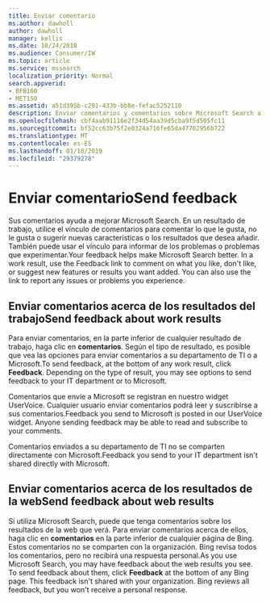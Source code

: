 ```yaml
---
title: Enviar comentario
ms.author: dawholl
author: dawholl
manager: kellis
ms.date: 10/24/2018
ms.audience: Consumer/IW
ms.topic: article
ms.service: mssearch
localization_priority: Normal
search.appverid:
- BFB160
- MET150
ms.assetid: a51d395b-c281-433b-bb8e-fefac5252110
description: Enviar comentarios y comentarios sobre Microsoft Search a su departamento de TI o Microsoft
ms.openlocfilehash: cbf4aab91116e2f34d54aa39d5cba9f5d505fc11
ms.sourcegitcommit: bf52cc63b75f2e0324a716fe65da47702956b722
ms.translationtype: MT
ms.contentlocale: es-ES
ms.lasthandoff: 01/18/2019
ms.locfileid: "29379278"
---
```

# <a name="send-feedback"></a><span data-ttu-id="c05a1-103">Enviar comentario</span><span class="sxs-lookup"><span data-stu-id="c05a1-103">Send feedback</span></span>

<span data-ttu-id="c05a1-p101">Sus comentarios ayuda a mejorar Microsoft Search. En un resultado de trabajo, utilice el vínculo de comentarios para comentar lo que le gusta, no le gusta o sugerir nuevas características o los resultados que desea añadir. También puede usar el vínculo para informar de los problemas o problemas que experimentar.</span><span class="sxs-lookup"><span data-stu-id="c05a1-p101">Your feedback helps make Microsoft Search better. In a work result, use the Feedback link to comment on what you like, don't like, or suggest new features or results you want added. You can also use the link to report any issues or problems you experience.</span></span>
  
## <a name="send-feedback-about-work-results"></a><span data-ttu-id="c05a1-107">Enviar comentarios acerca de los resultados del trabajo</span><span class="sxs-lookup"><span data-stu-id="c05a1-107">Send feedback about work results</span></span>

<span data-ttu-id="c05a1-p102">Para enviar comentarios, en la parte inferior de cualquier resultado de trabajo, haga clic en **comentarios**. Según el tipo de resultado, es posible que vea las opciones para enviar comentarios a su departamento de TI o a Microsoft.</span><span class="sxs-lookup"><span data-stu-id="c05a1-p102">To send feedback, at the bottom of any work result, click **Feedback**. Depending on the type of result, you may see options to send feedback to your IT department or to Microsoft.</span></span>
  
<span data-ttu-id="c05a1-p103">Comentarios que envíe a Microsoft se registran en nuestro widget UserVoice. Cualquier usuario enviar comentarios podrá leer y suscribirse a sus comentarios.</span><span class="sxs-lookup"><span data-stu-id="c05a1-p103">Feedback you send to Microsoft is posted in our UserVoice widget. Anyone sending feedback may be able to read and subscribe to your comments.</span></span>
  
<span data-ttu-id="c05a1-112">Comentarios enviados a su departamento de TI no se comparten directamente con Microsoft.</span><span class="sxs-lookup"><span data-stu-id="c05a1-112">Feedback you send to your IT department isn't shared directly with Microsoft.</span></span>
  
## <a name="send-feedback-about-web-results"></a><span data-ttu-id="c05a1-113">Enviar comentarios acerca de los resultados de la web</span><span class="sxs-lookup"><span data-stu-id="c05a1-113">Send feedback about web results</span></span>

<span data-ttu-id="c05a1-p104">Si utiliza Microsoft Search, puede que tenga comentarios sobre los resultados de la web que verá. Para enviar comentarios acerca de ellos, haga clic en **comentarios** en la parte inferior de cualquier página de Bing. Estos comentarios no se comparten con la organización. Bing revisa todos los comentarios, pero no recibirá una respuesta personal.</span><span class="sxs-lookup"><span data-stu-id="c05a1-p104">As you use Microsoft Search, you may have feedback about the web results you see. To send feedback about them, click **Feedback** at the bottom of any Bing page. This feedback isn't shared with your organization. Bing reviews all feedback, but you won't receive a personal response.</span></span> 

  

